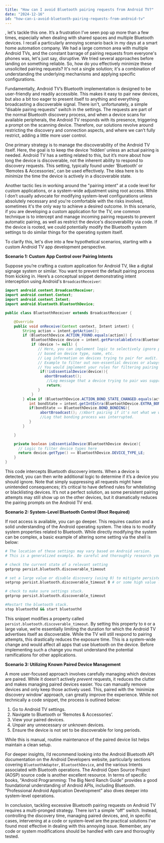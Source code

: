 ```yaml
---
title: "How can I avoid Bluetooth pairing requests from Android TV?"
date: "2024-12-16"
id: "how-can-i-avoid-bluetooth-pairing-requests-from-android-tv"
---
```


, let's tackle this one. It’s a frustration I’ve seen pop up more than a few times, especially when dealing with shared spaces and multiple Bluetooth devices. I recall a particularly annoying scenario back in my days at a smart home automation company. We had a large common area with multiple Android TVs, and the constant barrage of pairing requests from everyone's phones was, let's just say, disruptive. We tried several approaches before landing on something reliable. So, how do you effectively minimize these unsolicited pairing requests? It's not a single solution; it's a combination of understanding the underlying mechanisms and applying specific configurations.

Fundamentally, Android TV’s Bluetooth implementation is designed to be user-friendly and readily accessible. This makes it easy to pair new devices, but also a bit too eager to present itself to anything and everything broadcasting a discoverable signal. There isn't, unfortunately, a simple “disable pairing requests” switch in the settings. The requests are part of the normal Bluetooth discovery process, and when a device scans for available peripherals, the Android TV responds with its presence, triggering a prompt on the scanning device. Therefore, our solutions revolve around restricting the discovery and connection aspects, and where we can’t fully restrict, adding a little more user control.

One primary strategy is to manage the discoverability of the Android TV itself. Here, the goal is to keep the device ‘hidden’ unless an actual pairing is needed. Android TV has a setting related to this, but it’s more about how long the device is discoverable, not the inherent ability to respond to discovery requests. This setting, typically found under ‘Bluetooth’ or ‘Remotes & Accessories’, can be used effectively. The idea here is to *minimize* the time the device is actively in a discoverable state.

Another tactic lies in working around the "pairing intent" at a code level for custom applications, or a system-wide adjustment using root access. While I don’t usually advocate for modifying system-level configurations unless absolutely necessary and you're comfortable with the risks involved, sometimes it's the only way to achieve a desired outcome. In this scenario, if you are developing a custom application for the TV, one common technique is to intercept and manage incoming pairing requests to prevent automatic pairing, as well as restrict the device's discoverability via code. If the device is rooted, we could potentially modify the Bluetooth system settings to do similar things for the operating system itself.

To clarify this, let's dive into a few hypothetical scenarios, starting with a custom Android TV app development perspective.

**Scenario 1: Custom App Control over Pairing Intents**

Suppose you’re crafting a custom application for Android TV, like a digital signage system or similar. You want to prevent the default pairing process from kicking in. Here’s a conceptual snippet demonstrating intent interception using Android's `BroadcastReceiver`:

```java
import android.content.BroadcastReceiver;
import android.content.Context;
import android.content.Intent;
import android.bluetooth.BluetoothDevice;

public class BluetoothReceiver extends BroadcastReceiver {

    @Override
    public void onReceive(Context context, Intent intent) {
        String action = intent.getAction();
        if (BluetoothDevice.ACTION_FOUND.equals(action)) {
            BluetoothDevice device = intent.getParcelableExtra(BluetoothDevice.EXTRA_DEVICE);
            if (device != null) {
               // Here, you can implement logic to selectively ignore pairing requests
               // based on device type, name, etc.
               // Log information on devices trying to pair for audit.
               // Example to filter out non-essential devices or always ignore pairing,
               // You would implement your rules for filtering pairing requests here.
                if(!isEssentialDevice(device)){
                  abortBroadcast();
                   //Log message that a device trying to pair was suppressed.
                   return;
               }
            }
        } else if (BluetoothDevice.ACTION_BOND_STATE_CHANGED.equals(action)) {
           int bondState = intent.getIntExtra(BluetoothDevice.EXTRA_BOND_STATE, BluetoothDevice.BOND_NONE);
           if(bondState == BluetoothDevice.BOND_BONDING){
                abortBroadcast(); //Abort pairing if it's not what we wanted.
                //Log that bonding process was interrupted.
           }
        }

    }

    private boolean isEssentialDevice(BluetoothDevice device){
      // Logic to filter device types here
      return device.getType() == BluetoothDevice.DEVICE_TYPE_LE;
    }
}

```

This code intercepts Bluetooth discovery intents. When a device is detected, you can then write additional logic to determine if it’s a device you should ignore. Note that simply suppressing all requests might have unintended consequences; it’s critical to have defined rules for whitelisting or blacklisting devices. It’s not a perfect solution, as some persistent pairing attempts may still show up on the other devices, but it dramatically reduces the pairing prompts on the Android TV end.

**Scenario 2: System-Level Bluetooth Control (Root Required)**

If root access is available, you can go deeper. This requires caution and a solid understanding of the Android operating system. The idea is to modify system properties related to Bluetooth. While directly modifying the system can be complex, a basic example of altering some setting via the shell is below:

```bash
# The location of these settings may vary based on Android version.
# This is a generalized example. Be careful and thoroughly research your device.

# check the current state of a relevant setting
getprop persist.bluetooth.discoverable_timeout

# set a large value or disable discovery (using 0) to mitigate persistent discovery
setprop persist.bluetooth.discoverable_timeout 0 # or some high value like 360000

# check to make sure settings stuck.
getprop persist.bluetooth.discoverable_timeout

#Restart the bluetooth stack.
stop bluetoothd && start bluetoothd

```
This snippet modifies a property called `persist.bluetooth.discoverable_timeout`. By setting this property to `0` or a large value, we’re essentially limiting the duration for which the Android TV advertises itself as discoverable. While the TV will still respond to pairing attempts, this drastically reduces the exposure time. This is a system-wide change and would affect all apps that use bluetooth on the device. Before implementing such a change you must understand the potential ramifications for other applications.

**Scenario 3: Utilizing Known Paired Device Management**

A more user-focused approach involves carefully managing which devices are paired. While it doesn’t actively *prevent* requests, it reduces the clutter and makes managing paired devices easier. You can manually remove devices and only keep those actively used. This, paired with the ‘minimize discovery window’ approach, can greatly improve the experience. While not technically a code snippet, the process is outlined below:

1.  Go to Android TV settings.
2.  Navigate to Bluetooth or ‘Remotes & Accessories’.
3.  View your paired devices.
4.  Unpair any unnecessary or unknown devices.
5. Ensure the device is not set to be discoverable for long periods.

While this is manual, routine maintenance of the paired device list helps maintain a clean setup.

For deeper insights, I’d recommend looking into the Android Bluetooth API documentation on the Android Developers website, particularly sections covering `BluetoothAdapter`, `BluetoothDevice`, and the various Intents associated with Bluetooth operations. The Android Open Source Project (AOSP) source code is another excellent resource. In terms of specific books, "Android Programming: The Big Nerd Ranch Guide" provides a good foundational understanding of Android APIs, including Bluetooth. “Professional Android Application Development” also dives deeper into system-level operations.

In conclusion, tackling excessive Bluetooth pairing requests on Android TV requires a multi-pronged strategy. There isn’t a simple “off” switch. Instead, controlling the discovery time, managing paired devices, and, in specific cases, intervening at a code or system-level are the practical solutions I’ve found most effective in dealing with this annoying issue. Remember, any code or system modifications should be handled with care and thoroughly tested.
